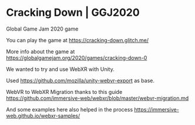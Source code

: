 # Cracking Down | GGJ2020
Global Game Jam 2020 game

You can play the game at https://cracking-down.glitch.me/

More info about the game at https://globalgamejam.org/2020/games/cracking-down-0

We wanted to try and use WebXR with Unity.

Used https://github.com/mozilla/unity-webvr-export as base.

WebVR to WebXR Migration thanks to this guide https://github.com/immersive-web/webxr/blob/master/webvr-migration.md

And some examples here also helped in the process https://immersive-web.github.io/webxr-samples/